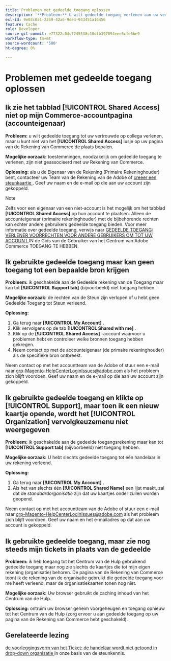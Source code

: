 ```yaml
---
title: Problemen met gedeelde toegang oplossen
description: '**Probleem:** U wilt gedeelde toegang verlenen aan uw vertrouwde collega, maar u kunt het tabblad **Gedeelde Toegang*** niet vinden op uw Commerce-accountpagina.'
exl-id: 9e03c031-2359-42a6-9de4-943451a16456
feature: Cache
role: Developer
source-git-commit: e77322c04c7245538c10dfb397094eee6cfe6be9
workflow-type: tm+mt
source-wordcount: '500'
ht-degree: 0%

---
```


# Problemen met gedeelde toegang oplossen

## Ik zie het tabblad [!UICONTROL Shared Access] niet op mijn Commerce-accountpagina (accounteigenaar)

**Probleem:** u wilt gedeelde toegang tot uw vertrouwde op collega verlenen, maar u kunt niet van het **[!UICONTROL Shared Access]** lusje op uw pagina van de Rekening van Commerce de plaats bepalen.

**Mogelijke oorzaak:** toestemmingen, noodzakelijk om gedeelde toegang te verlenen, zijn niet geassocieerd met uw Rekening van Commerce.

**Oplossing:** als u de Eigenaar van de Rekening (Primaire Rekeninghouder) bent, contacteer uw Team van de Rekening van de Adobe of [ creeer een steunkaartje ](/help/help-center-guide/help-center/magento-help-center-user-guide.md#merchant-not-displayed). Geef uw naam en de e-mail op die aan uw account zijn gekoppeld.

>[!NOTE]
>
>Zelfs voor een eigenaar van een niet-account is het mogelijk om het tabblad **[!UICONTROL Shared Access]** op hun account te plaatsen. Alleen de accounteigenaar (primaire rekeninghouder) met de bijbehorende rechten kan echter andere gebruikers gedeelde toegang bieden. Voor meer informatie over gedeelde toegang, verwijs naar [ GEDEELDE TOEGANG: VERLENER VOORRECHTEN VOOR ANDERE GEBRUIKERS OM TOT UW ACCOUNT ](https://experienceleague.adobe.com/docs/commerce-knowledge-base/kb/help-center-guide/magento-help-center-user-guide.html?lang=en#shared-access) IN de Gids van de Gebruiker van het Centrum van Adobe Commerce TOEGANG TE HEBBEN.

## Ik gebruikte gedeelde toegang maar kan geen toegang tot een bepaalde bron krijgen

**Probleem:** ik geschakelde aan de Gedeelde rekening van de Toegang maar kan tot **[!UICONTROL Support tab]** (bijvoorbeeld) niet toegang hebben.

**Mogelijke oorzaak:** de rechten van de Steun zijn verlopen of u hebt geen Gedeelde Toegang tot Steun verleend.

**Oplossing:**

1. Ga terug naar **[!UICONTROL My Account]** .
1. Klik vervolgens op de tab **[!UICONTROL Shared with me]** .
1. Klik op de **[!UICONTROL Shared Access]** -account waarvoor u problemen hebt en controleer welke bronnen toegang hebben gekregen.
1. Neem contact op met de accounteigenaar (de primaire rekeninghouder) als de specifieke bron ontbreekt.

Neem contact op met het accountteam van de Adobe of stuur een e-mail naar grp-Magento-HelpCenterLoginIssues@adobe.com als het probleem zich blijft voordoen. Geef uw naam en de e-mail op die aan uw account zijn gekoppeld.

## Ik gebruikte gedeelde toegang en klikte op [!UICONTROL Support], maar toen ik een nieuw kaartje opende, wordt het [!UICONTROL Organization] vervolgkeuzemenu niet weergegeven

**Probleem:** ik geschakelde aan de gedeelde toegangsrekening maar kan tot **[!UICONTROL Support tab]** (bijvoorbeeld) niet toegang hebben.

**Mogelijke oorzaak:** U hebt slechts gedeelde toegang tot één handelaar in uw rekening verleend.

**Oplossing:**

1. Ga terug naar **[!UICONTROL My Account]** .
1. Als het van slechts één **[!UICONTROL Shared Name]** een lijst maakt, zal dat de *standaardorganisatie* zijn dat uw kaartjes onder zullen worden geopend.

Neem contact op met het accountteam van de Adobe of stuur een e-mail naar grp-Magento-HelpCenterLoginIssues@adobe.com als het probleem zich blijft voordoen. Geef uw naam en het e-mailadres op dat aan uw account is gekoppeld.

## Ik gebruikte gedeelde toegang, maar zie nog steeds mijn tickets in plaats van de gedeelde

**Probleem:** ik heb toegang tot het Centrum van de Hulp gebruikend gedeelde toegang maar nog zie slechts de kaartjes die tot mijn eigen rekening (organisatie) behoren. De pagina van de Rekening van Commerce toont ik de rekening van de organisatie gebruikt die gedeelde toegang voor me heeft verleend, maar de organisatiekaarten tonen nog niet.

**Mogelijke oorzaak:** Uw browser gebruikt de caching inhoud van het Centrum van de Hulp.

**Oplossing:** ontruim uw browser geheim voorgeheugen en toegang opnieuw tot het Centrum van de Hulp (zorg ervoor u aan gedeelde toegang op uw pagina van de Rekening van Commerce hebt geschakeld).

## Gerelateerde lezing

[ de voorleggingsvorm van het Ticket: de handelaar wordt niet getoond in drop-down organisatie ](/help/help-center-guide/help-center/magento-help-center-user-guide.md#merchant-not-displayed) in onze basis van de steunkennis.
